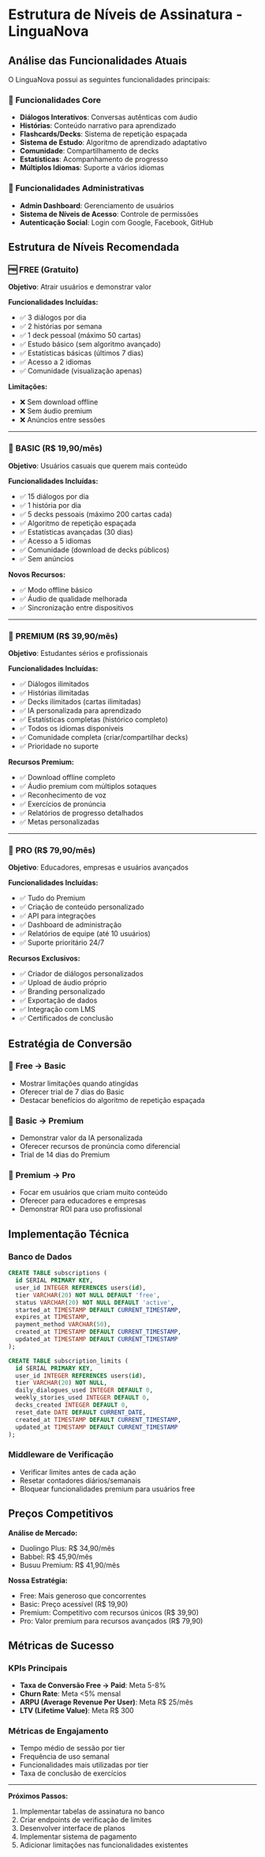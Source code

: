 # Estrutura de Níveis de Assinatura - LinguaNova

## Análise das Funcionalidades Atuais

O LinguaNova possui as seguintes funcionalidades principais:

### 🎯 Funcionalidades Core
- **Diálogos Interativos**: Conversas autênticas com áudio
- **Histórias**: Conteúdo narrativo para aprendizado
- **Flashcards/Decks**: Sistema de repetição espaçada
- **Sistema de Estudo**: Algoritmo de aprendizado adaptativo
- **Comunidade**: Compartilhamento de decks
- **Estatísticas**: Acompanhamento de progresso
- **Múltiplos Idiomas**: Suporte a vários idiomas

### 🔧 Funcionalidades Administrativas
- **Admin Dashboard**: Gerenciamento de usuários
- **Sistema de Níveis de Acesso**: Controle de permissões
- **Autenticação Social**: Login com Google, Facebook, GitHub

## Estrutura de Níveis Recomendada

### 🆓 **FREE** (Gratuito)
**Objetivo**: Atrair usuários e demonstrar valor

**Funcionalidades Incluídas:**
- ✅ 3 diálogos por dia
- ✅ 2 histórias por semana
- ✅ 1 deck pessoal (máximo 50 cartas)
- ✅ Estudo básico (sem algoritmo avançado)
- ✅ Estatísticas básicas (últimos 7 dias)
- ✅ Acesso a 2 idiomas
- ✅ Comunidade (visualização apenas)

**Limitações:**
- ❌ Sem download offline
- ❌ Sem áudio premium
- ❌ Anúncios entre sessões

---

### 💎 **BASIC** (R$ 19,90/mês)
**Objetivo**: Usuários casuais que querem mais conteúdo

**Funcionalidades Incluídas:**
- ✅ 15 diálogos por dia
- ✅ 1 história por dia
- ✅ 5 decks pessoais (máximo 200 cartas cada)
- ✅ Algoritmo de repetição espaçada
- ✅ Estatísticas avançadas (30 dias)
- ✅ Acesso a 5 idiomas
- ✅ Comunidade (download de decks públicos)
- ✅ Sem anúncios

**Novos Recursos:**
- ✅ Modo offline básico
- ✅ Áudio de qualidade melhorada
- ✅ Sincronização entre dispositivos

---

### 🚀 **PREMIUM** (R$ 39,90/mês)
**Objetivo**: Estudantes sérios e profissionais

**Funcionalidades Incluídas:**
- ✅ Diálogos ilimitados
- ✅ Histórias ilimitadas
- ✅ Decks ilimitados (cartas ilimitadas)
- ✅ IA personalizada para aprendizado
- ✅ Estatísticas completas (histórico completo)
- ✅ Todos os idiomas disponíveis
- ✅ Comunidade completa (criar/compartilhar decks)
- ✅ Prioridade no suporte

**Recursos Premium:**
- ✅ Download offline completo
- ✅ Áudio premium com múltiplos sotaques
- ✅ Reconhecimento de voz
- ✅ Exercícios de pronúncia
- ✅ Relatórios de progresso detalhados
- ✅ Metas personalizadas

---

### 👑 **PRO** (R$ 79,90/mês)
**Objetivo**: Educadores, empresas e usuários avançados

**Funcionalidades Incluídas:**
- ✅ Tudo do Premium
- ✅ Criação de conteúdo personalizado
- ✅ API para integrações
- ✅ Dashboard de administração
- ✅ Relatórios de equipe (até 10 usuários)
- ✅ Suporte prioritário 24/7

**Recursos Exclusivos:**
- ✅ Criador de diálogos personalizados
- ✅ Upload de áudio próprio
- ✅ Branding personalizado
- ✅ Exportação de dados
- ✅ Integração com LMS
- ✅ Certificados de conclusão

## Estratégia de Conversão

### 🎯 **Free → Basic**
- Mostrar limitações quando atingidas
- Oferecer trial de 7 dias do Basic
- Destacar benefícios do algoritmo de repetição espaçada

### 🎯 **Basic → Premium**
- Demonstrar valor da IA personalizada
- Oferecer recursos de pronúncia como diferencial
- Trial de 14 dias do Premium

### 🎯 **Premium → Pro**
- Focar em usuários que criam muito conteúdo
- Oferecer para educadores e empresas
- Demonstrar ROI para uso profissional

## Implementação Técnica

### Banco de Dados
```sql
CREATE TABLE subscriptions (
  id SERIAL PRIMARY KEY,
  user_id INTEGER REFERENCES users(id),
  tier VARCHAR(20) NOT NULL DEFAULT 'free',
  status VARCHAR(20) NOT NULL DEFAULT 'active',
  started_at TIMESTAMP DEFAULT CURRENT_TIMESTAMP,
  expires_at TIMESTAMP,
  payment_method VARCHAR(50),
  created_at TIMESTAMP DEFAULT CURRENT_TIMESTAMP,
  updated_at TIMESTAMP DEFAULT CURRENT_TIMESTAMP
);

CREATE TABLE subscription_limits (
  id SERIAL PRIMARY KEY,
  user_id INTEGER REFERENCES users(id),
  tier VARCHAR(20) NOT NULL,
  daily_dialogues_used INTEGER DEFAULT 0,
  weekly_stories_used INTEGER DEFAULT 0,
  decks_created INTEGER DEFAULT 0,
  reset_date DATE DEFAULT CURRENT_DATE,
  created_at TIMESTAMP DEFAULT CURRENT_TIMESTAMP,
  updated_at TIMESTAMP DEFAULT CURRENT_TIMESTAMP
);
```

### Middleware de Verificação
- Verificar limites antes de cada ação
- Resetar contadores diários/semanais
- Bloquear funcionalidades premium para usuários free

## Preços Competitivos

**Análise de Mercado:**
- Duolingo Plus: R$ 34,90/mês
- Babbel: R$ 45,90/mês
- Busuu Premium: R$ 41,90/mês

**Nossa Estratégia:**
- Free: Mais generoso que concorrentes
- Basic: Preço acessível (R$ 19,90)
- Premium: Competitivo com recursos únicos (R$ 39,90)
- Pro: Valor premium para recursos avançados (R$ 79,90)

## Métricas de Sucesso

### KPIs Principais
- **Taxa de Conversão Free → Paid**: Meta 5-8%
- **Churn Rate**: Meta <5% mensal
- **ARPU (Average Revenue Per User)**: Meta R$ 25/mês
- **LTV (Lifetime Value)**: Meta R$ 300

### Métricas de Engajamento
- Tempo médio de sessão por tier
- Frequência de uso semanal
- Funcionalidades mais utilizadas por tier
- Taxa de conclusão de exercícios

---

**Próximos Passos:**
1. Implementar tabelas de assinatura no banco
2. Criar endpoints de verificação de limites
3. Desenvolver interface de planos
4. Implementar sistema de pagamento
5. Adicionar limitações nas funcionalidades existentes